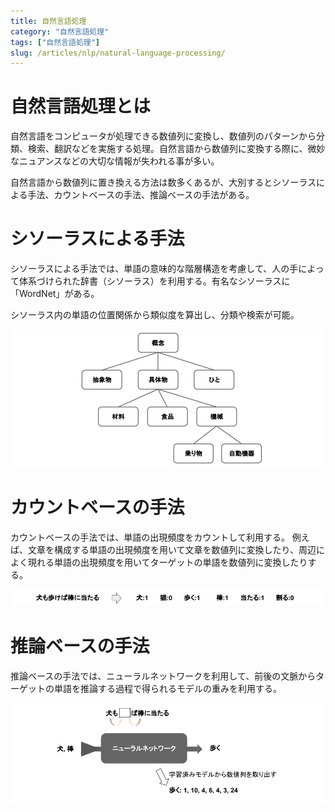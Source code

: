 ```yaml
---
title: 自然言語処理
category: "自然言語処理"
tags: ["自然言語処理"]
slug: /articles/nlp/natural-language-processing/
---
```



# 自然言語処理とは
自然言語をコンピュータが処理できる数値列に変換し、数値列のパターンから分類、検索、翻訳などを実施する処理。自然言語から数値列に変換する際に、微妙なニュアンスなどの大切な情報が失われる事が多い。

自然言語から数値列に置き換える方法は数多くあるが、大別するとシソーラスによる手法、カウントベースの手法、推論ベースの手法がある。

# シソーラスによる手法
シソーラスによる手法では、単語の意味的な階層構造を考慮して、人の手によって体系づけられた辞書（シソーラス）を利用する。有名なシソーラスに「WordNet」がある。

シソーラス内の単語の位置関係から類似度を算出し、分類や検索が可能。

![WordNet](./wordnet.png)

# カウントベースの手法
カウントベースの手法では、単語の出現頻度をカウントして利用する。
例えば、文章を構成する単語の出現頻度を用いて文章を数値列に変換したり、周辺によく現れる単語の出現頻度を用いてターゲットの単語を数値列に変換したりする。

![Bag-of-Words](./bow.png)

# 推論ベースの手法
推論ベースの手法では、ニューラルネットワークを利用して、前後の文脈からターゲットの単語を推論する過程で得られるモデルの重みを利用する。

![word2vec](./word2vec.png)

